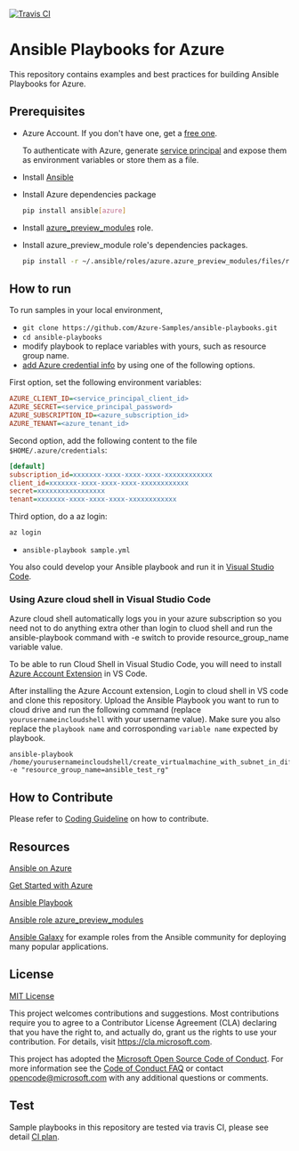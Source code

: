 [![Travis CI](https://travis-ci.org/Azure-Samples/ansible-playbooks.svg?branch=full-ci)](https://travis-ci.org/Azure-Samples/ansible-playbooks)

# Ansible Playbooks for Azure

This repository contains examples and best practices for building Ansible Playbooks for Azure.

## Prerequisites

- Azure Account. If you don't have one, get a [free one](https://azure.microsoft.com/en-us/free/).

  To authenticate with Azure, generate [service principal](https://docs.microsoft.com/en-us/azure/azure-resource-manager/resource-group-create-service-principal-portal) and expose them as environment variables or store them as a file.

- Install [Ansible](http://docs.ansible.com/ansible/latest/intro_installation.html)
- Install Azure dependencies package

  ```sh
  pip install ansible[azure]
  ```

- Install [azure_preview_modules](https://galaxy.ansible.com/Azure/azure_preview_modules/) role.
- Install azure_preview_module role's dependencies packages.

  ```sh
  pip install -r ~/.ansible/roles/azure.azure_preview_modules/files/requirements-azure.txt
  ```

## How to run

To run samples in your local environment,

- `git clone https://github.com/Azure-Samples/ansible-playbooks.git`
- `cd ansible-playbooks`
- modify playbook to replace variables with yours, such as resource group name.
- [add Azure credential info](http://docs.ansible.com/ansible/latest/scenario_guides/guide_azure.html) by using one of the following options.

First option, set the following environment variables:

```ini
AZURE_CLIENT_ID=<service_principal_client_id>
AZURE_SECRET=<service_principal_password>
AZURE_SUBSCRIPTION_ID=<azure_subscription_id>
AZURE_TENANT=<azure_tenant_id>
```

Second option, add the following content to the file `$HOME/.azure/credentials`:

```ini
[default]
subscription_id=xxxxxxx-xxxx-xxxx-xxxx-xxxxxxxxxxxx
client_id=xxxxxxx-xxxx-xxxx-xxxx-xxxxxxxxxxxx
secret=xxxxxxxxxxxxxxxxx
tenant=xxxxxxx-xxxx-xxxx-xxxx-xxxxxxxxxxxx
```

Third option, do a az login:

```sh
az login
```

- `ansible-playbook sample.yml`

You also could develop your Ansible playbook and run it in [Visual Studio Code](https://marketplace.visualstudio.com/items?itemName=vscoss.vscode-ansible).

### Using Azure cloud shell in Visual Studio Code

Azure cloud shell automatically logs you in your azure subscription so you need not to do anything extra other than login to cluod shell and run the ansible-playbook command with -e switch to provide
resource_group_name variable value. 

To be able to run Cloud Shell in Visual Studio Code, you will need to install [Azure Account Extension](https://marketplace.visualstudio.com/items?itemName=ms-vscode.azure-account) in VS Code.

After installing the Azure Account extension, Login to cloud shell in VS code and clone this repository. Upload the Ansible Playbook you want to run to cloud drive and run the following command (replace `yourusernameincloudshell` with your username value). Make sure you also replace the `playbook name` and corrosponding `variable name` expected by playbook.

```ansible
ansible-playbook /home/yourusernameincloudshell/create_virtualmachine_with_subnet_in_different_resource_group.yml -e "resource_group_name=ansible_test_rg"
```

## How to Contribute

Please refer to [Coding Guideline](./CODEGUIDELINE.md) on how to contribute.

## Resources

[Ansible on Azure](https://docs.microsoft.com/en-us/azure/ansible/ansible-overview)

[Get Started with Azure](http://docs.ansible.com/ansible/latest/guide_azure.html)

[Ansible Playbook](http://docs.ansible.com/ansible/latest/playbooks.html)

[Ansible role azure_preview_modules](https://galaxy.ansible.com/Azure/azure_preview_modules/)

[Ansible Galaxy](http://galaxy.ansible.com) for example roles from the Ansible community for deploying many popular applications. 

## License

[MIT License](./LICENSE.md)

This project welcomes contributions and suggestions.  Most contributions require you to agree to a Contributor License Agreement (CLA) declaring that you have the right to, and actually do, grant us the rights to use your contribution. For details, visit https://cla.microsoft.com.

This project has adopted the [Microsoft Open Source Code of Conduct](https://opensource.microsoft.com/codeofconduct/).
For more information see the [Code of Conduct FAQ](https://opensource.microsoft.com/codeofconduct/faq/) or
contact [opencode@microsoft.com](mailto:opencode@microsoft.com) with any additional questions or comments.

## Test
Sample playbooks in this repository are tested via travis CI, please see detail [CI plan](https://github.com/Azure-Samples/ansible-playbooks/blob/full-ci/README.md).

